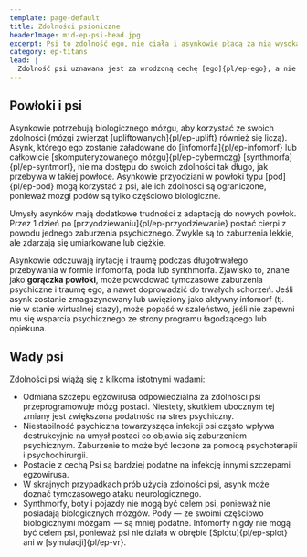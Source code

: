 ```yaml
---
template: page-default
title: Zdolności psioniczne
headerImage: mid-ep-psi-head.jpg
excerpt: Psi to zdolność ego, nie ciała i asynkowie płacą za nią wysoką psychologiczną cenę.
category: ep-titans
lead: |
  Zdolność psi uznawana jest za wrodzoną cechę [ego]{pl/ep-ego}, a nie biologiczną czy genetyczną predyspozycję [powłoki]{pl/ep-morf}. Choć badacze psi nie rozumieją, jak to możliwe, by zdolność ta przenosiła się za pośrednictwem uploadów, kopii zapasowych i [egotransferów]{pl/ep-egotransfer}, wysuwano spekulacje, że wszystkie komponenty ego asynka są splątane na poziomie kwantowym lub że posiadają zdolność do samodzielnego splątania się lub utworzenia unikalnej konformacji jako całości, nawet po ich skopiowaniu, załadowaniu lub przesłaniu. Uważa się, że właśnie ten spekulowany proces splątania jest przyczyną zaburzeń adaptacyjnych, jakich doświadczają [asynkowie]{pl/ep-asynk} po przyodziewaniu nowej powłoki.
---
```


## Powłoki i psi
Asynkowie potrzebują biologicznego mózgu, aby korzystać ze swoich zdolności (mózgi zwierząt [upliftowanych]{pl/ep-uplift} również się liczą). Asynk, którego ego zostanie załadowane do [infomorfa]{pl/ep-infomorf} lub całkowicie [skomputeryzowanego mózgu]{pl/ep-cybermozg} [synthmorfa]{pl/ep-syntmorf}, nie ma dostępu do swoich zdolności tak długo, jak przebywa w takiej powłoce. Asynkowie przyodziani w powłoki typu [pod]{pl/ep-pod} mogą korzystać z psi, ale ich zdolności są ograniczone, ponieważ mózgi podów są tylko częściowo biologiczne. 

Umysły asynków mają dodatkowe trudności z adaptacją do nowych powłok. Przez 1 dzień po [przyodziewaniu]{pl/ep-przyodziewanie} postać cierpi z powodu jednego zaburzenia psychicznego. Zwykle są to zaburzenia lekkie, ale zdarzają się umiarkowane lub ciężkie. 

Asynkowie odczuwają irytację i traumę podczas długotrwałego przebywania w formie infomorfa, poda lub synthmorfa. Zjawisko to, znane jako **gorączka powłoki**, może powodować tymczasowe zaburzenia psychiczne i traumę ego, a nawet doprowadzić do trwałych schorzeń. Jeśli asynk zostanie zmagazynowany lub uwięziony jako aktywny infomorf (tj. nie w stanie wirtualnej stazy), może popaść w szaleństwo, jeśli nie zapewni mu się wsparcia psychicznego ze strony programu łagodzącego lub opiekuna.

## Wady psi
Zdolności psi wiążą się z kilkoma istotnymi wadami:

- Odmiana szczepu egzowirusa odpowiedzialna za zdolności psi przeprogramowuje mózg postaci. Niestety, skutkiem ubocznym tej zmiany jest zwiększona podatność na stres psychiczny. 
- Niestabilność psychiczna towarzysząca infekcji psi często wpływa destrukcyjnie na umysł postaci co objawia się zaburzeniem psychicznym. Zaburzenie to może być leczone za pomocą psychoterapii i psychochirurgii.
- Postacie z cechą Psi są bardziej podatne na infekcję innymi szczepami egzowirusa.
- W skrajnych przypadkach prób użycia zdolności psi, asynk może doznać tymczasowego ataku neurologicznego.
- Synthmorfy, boty i pojazdy nie mogą być celem psi, ponieważ nie posiadają biologicznych mózgów. Pody — ze swoimi częściowo biologicznymi mózgami — są mniej podatne. Infomorfy nigdy nie mogą być celem psi, ponieważ psi nie działa w obrębie [Splotu]{pl/ep-splot} ani w [symulacji]{pl/ep-vr}.
